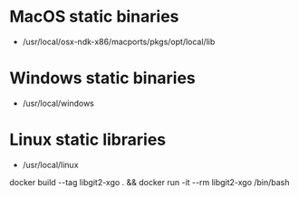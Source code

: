 # MacOS static binaries
- /usr/local/osx-ndk-x86/macports/pkgs/opt/local/lib

# Windows static binaries
- /usr/local/windows

# Linux static libraries
- /usr/local/linux


docker build --tag libgit2-xgo . && docker run -it --rm libgit2-xgo /bin/bash